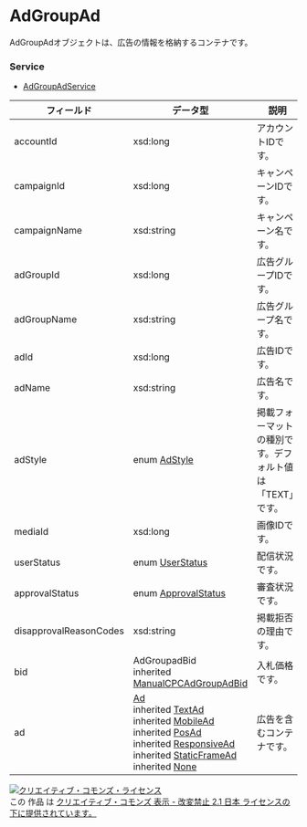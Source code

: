 # AdGroupAd
AdGroupAdオブジェクトは、広告の情報を格納するコンテナです。
### Service
+ [AdGroupAdService](../services/AdGroupAdService.md)

| フィールド | データ型 | 説明 | 
|---|---|---|
| accountId| xsd:long| アカウントIDです。 |
| campaignId| xsd:long| キャンペーンIDです。 |
| campaignName| xsd:string| キャンペーン名です。 |
| adGroupId| xsd:long| 広告グループIDです。 |
| adGroupName| xsd:string| 広告グループ名です。 |
| adId| xsd:long| 広告IDです。 |
| adName| xsd:string| 広告名です。 |
| adStyle| enum <a href="../data/AdStyle.md">AdStyle</a>| 掲載フォーマットの種別です。デフォルト値は「TEXT」です。 |
| mediaId| xsd:long| 画像IDです。 |
| userStatus| enum <a href="../data/UserStatus.md">UserStatus</a>| 配信状況です。 |
| approvalStatus| enum <a href="../data/ApprovalStatus.md">ApprovalStatus</a>| 審査状況です。 |
| disapprovalReasonCodes| xsd:string| 掲載拒否の理由です。 |
| bid| AdGroupadBid<br>inherited <a href="../data/ManualCPCAdGroupAdBid.md">ManualCPCAdGroupAdBid</a>| 入札価格です。 |
| ad| <a href="../data/Ad.md">Ad</a><br>inherited <a href="../data/TextAd.md">TextAd</a><br>inherited <a href="../data/MobileAd.md">MobileAd</a><br>inherited <a href="../data/PosAd.md">PosAd</a><br>inherited <a href="../data/ResponsiveAd.md">ResponsiveAd</a><br>inherited <a href="../data/StaticFrameAd.md">StaticFrameAd</a><br>inherited <a href="../data/None.md">None</a>| 広告を含むコンテナです。 |
<a rel="license" href="http://creativecommons.org/licenses/by-nd/2.1/jp/"><img alt="クリエイティブ・コモンズ・ライセンス" style="border-width:0" src="https://i.creativecommons.org/l/by-nd/2.1/jp/88x31.png" /></a><br />この 作品 は <a rel="license" href="http://creativecommons.org/licenses/by-nd/2.1/jp/">クリエイティブ・コモンズ 表示 - 改変禁止 2.1 日本 ライセンスの下に提供されています。</a>
